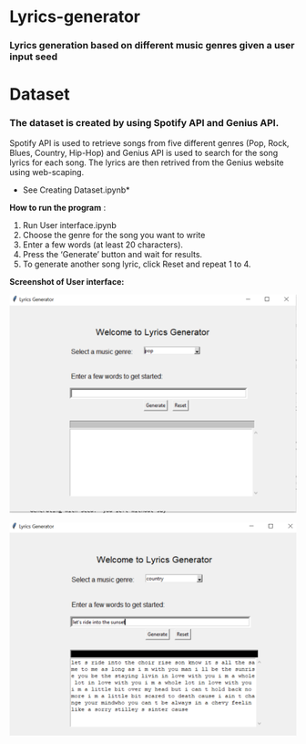 # Lyrics-generator
### Lyrics generation based on different music genres given a user input seed

# Dataset
### The dataset is created by using Spotify API and Genius API. 
Spotify API is used to retrieve songs from five different genres (Pop, Rock, Blues, Country, Hip-Hop) and Genius API is used to search for the song lyrics for each song. The lyrics are then retrived from the Genius website using web-scaping. 
* See Creating Dataset.ipynb*

**How to run the program** :
1. Run User interface.ipynb
2. Choose the genre for the song you want to write
3. Enter a few words (at least 20 characters).
4. Press the ‘Generate’ button and wait for results.
5. To generate another song lyric, click Reset and repeat 1 to 4.

**Screenshot of User interface:** <br>

![alt text](https://github.com/bebbieyin/lyrics-generator/blob/master/image/ui1.png)

![alt text](https://github.com/bebbieyin/lyrics-generator/blob/master/image/ui2.png)



